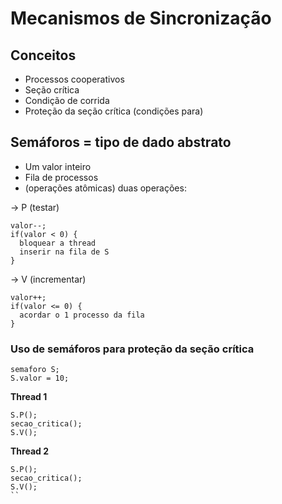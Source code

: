 # Mecanismos de Sincronização

## Conceitos

- Processos cooperativos  
- Seção crítica  
- Condição de corrida  
- Proteção da seção crítica (condições para)

## Semáforos = tipo de dado abstrato

- Um valor inteiro  
- Fila de processos  
- (operações atômicas) duas operações:

→ P (testar)
```
valor--;  
if(valor < 0) {  
  bloquear a thread  
  inserir na fila de S  
}
```
→ V (incrementar)

```
valor++;  
if(valor <= 0) {  
  acordar o 1 processo da fila  
}
```

### Uso de semáforos para proteção da seção crítica

```
semaforo S;  
S.valor = 10;
```

**Thread 1**
```
S.P();  
secao_critica();  
S.V();
```
**Thread 2**  
```
S.P();  
secao_critica();  
S.V();
``
